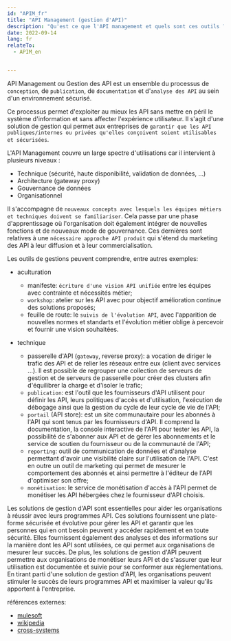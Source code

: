 ```yaml
---
id: "APIM_fr"
title: "API Management (gestion d'API)"
description: "Qu'est ce que l'API management et quels sont ces outils ?"
date: 2022-09-14
lang: fr
relateTo:
  - APIM_en


---
```


API Management ou Gestion des API est un ensemble du processus de `conception`, de `publication`, de `documentation` et d'`analyse des API` au sein d'un environnement sécurisé. 

Ce processus permet d'exploiter au mieux les API sans mettre en péril le système d'information et sans affecter l'expérience utilisateur. Il s'agit d'une solution de gestion qui permet aux entreprises de `garantir que les API publiques/internes ou privées qu'elles conçoivent soient utilisables et sécurisées`.

L'API Management couvre un large spectre d'utilisations car il intervient à plusieurs niveaux :
- Technique (sécurité, haute disponibilité, validation de données, …)
- Architecture (gateway proxy)
- Gouvernance de données
- Organisationnel

Il s'accompagne de `nouveaux concepts avec lesquels les équipes métiers et techniques doivent se familiariser`. Cela passe par une phase d'apprentissage où l'organisation doit également intégrer de nouvelles fonctions et de nouveaux mode de gouvernance. Ces dernières sont relatives à une `nécessaire approche API produit` qui s'étend du marketing des API à leur diffusion et à leur commercialisation.

Les outils de gestions peuvent comprendre, entre autres exemples:
- aculturation
  - manifeste: `écriture d'une vision API unifiée` entre les équipes avec contrainte et nécessités métier;
  - `workshop`: atelier sur les API avec pour objectif amélioration continue des solutions proposés;
  - feuille de route: le `suivis de l'évolution API`, avec l'apparition de nouvelles normes et standarts et l'évolution métier oblige à percevoir et fournir une vision souhaitées.
  

- technique
  - passerelle d'API (`gateway`, reverse proxy): a vocation de diriger le trafic des API et de relier les réseaux entre eux (client avec services ...). Il est possible de regrouper une collection de serveurs de gestion et de serveurs de passerelle pour créer des clusters afin d'équilibrer la charge et d'isoler le trafic;
  - `publication`: est l'outil que les fournisseurs d'API utilisent pour définir les API, leurs politiques d'accès et d'utilisation, l'exécution de débogage ainsi que la gestion du cycle de leur cycle de vie de l'API;
  - `portail` (API store): est un site communautaire pour les abonnés à l'API qui sont tenus par les fournisseurs d'API. Il comprend la documentation, la console interactive de l'API pour tester les API, la possibilité de s'abonner aux API et de gérer les abonnements et le service de soutien du fournisseur ou de la communauté de l'API;
  - `reporting`: outil de communication de données et d'analyse permettant d'avoir une visibilité claire sur l'utilisation de l'API. C'est en outre un outil de marketing qui permet de mesurer le comportement des abonnés et ainsi permettre à l'éditeur de l'API d'optimiser son offre;
  - `monétisation`: le service de monétisation d'accès à l'API permet de monétiser les API hébergées chez le fournisseur d'API choisis.

Les solutions de gestion d'API sont essentielles pour aider les organisations à réussir avec leurs programmes API. Ces solutions fournissent une plate-forme sécurisée et évolutive pour gérer les API et garantir que les personnes qui en ont besoin peuvent y accéder rapidement et en toute sécurité. Elles fournissent également des analyses et des informations sur la manière dont les API sont utilisées, ce qui permet aux organisations de mesurer leur succès. De plus, les solutions de gestion d'API peuvent permettre aux organisations de monétiser leurs API et de s'assurer que leur utilisation est documentée et suivie pour se conformer aux réglementations. En tirant parti d'une solution de gestion d'API, les organisations peuvent stimuler le succès de leurs programmes API et maximiser la valeur qu'ils apportent à l'entreprise.

références externes:
- [mulesoft](https://www.mulesoft.com/fr/resources/api/what-is-api-management)
- [wikipedia](https://fr.wikipedia.org/wiki/API_management)
- [cross-systems](https://cross-systems.ch/actualites/api-management/)
